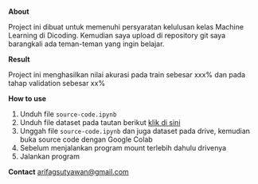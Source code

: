 **About**

Project ini dibuat untuk memenuhi persyaratan kelulusan kelas Machine Learning di Dicoding. Kemudian saya upload di repository git saya barangkali ada teman-teman yang ingin belajar.

**Result**

Project ini menghasilkan nilai akurasi pada train sebesar xxx% dan pada tahap validation sebesar xx%

**How to use**
1. Unduh file `source-code.ipynb`
2. Unduh file dataset pada tautan berikut [klik di sini](https://drive.google.com/drive/folders/1xv5Icdw2IAyBMgeosn-l82foHYqVFzFU?usp=sharing)
3. Unggah file `source-code.ipynb` dan juga dataset pada drive, kemudian buka source code dengan Google Colab
4. Sebelum menjalankan program mount terlebih dahulu drivenya
5. Jalankan program

**Contact**
arifagsutyawan@gmail.com
